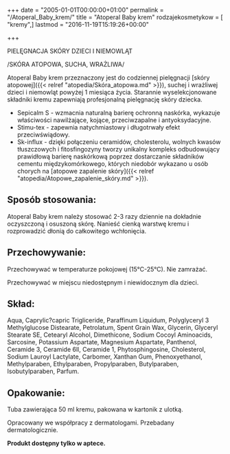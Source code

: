 +++
date = "2005-01-01T00:00:00+01:00"
permalink = "/Atoperal_Baby_krem/"
title = "Atoperal Baby krem"
rodzajekosmetykow = [ "kremy",]
lastmod = "2016-11-19T15:19:26+00:00"

+++

PIELĘGNACJA SKÓRY DZIECI I NIEMOWLĄT

/SKÓRA ATOPOWA, SUCHA, WRAŻLIWA/

Atoperal Baby krem przeznaczony jest do codziennej pielęgnacji [skóry atopowej]({{< relref "atopedia/Skóra_atopowa.md" >}}), suchej i wrażliwej dzieci i niemowląt powyżej 1 miesiąca życia. Starannie wyselekcjonowane składniki kremu zapewniają profesjonalną pielęgnację skóry dziecka.

-   Sepicalm S - wzmacnia naturalną barierę ochronną naskórka, wykazuje właściwości nawilżające, kojące, przeciwzapalne i antyoksydacyjne.
-   Stimu-tex - zapewnia natychmiastowy i długotrwały efekt przeciwświądowy.
-   Sk-influx - dzięki połączeniu ceramidów, cholesterolu, wolnych kwasów tłuszczowych i fitosfingozyny tworzy unikalny kompleks odbudowujący prawidłową barierę naskórkową poprzez dostarczanie składników cementu międzykomórkowego, których niedobór wykazano u osób chorych na [atopowe zapalenie skóry]({{< relref "atopedia/Atopowe_zapalenie_skóry.md" >}}).

Sposób stosowania:
------------------

Atoperal Baby krem należy stosować 2-3 razy dziennie na dokładnie oczyszczoną i osuszoną skórę. Nanieść cienką warstwę kremu i rozprowadzić dłonią do całkowitego wchłonięcia.

Przechowywanie:
---------------

Przechowywać w temperaturze pokojowej (15°C-25°C). Nie zamrażać.

Przechowywać w miejscu niedostępnym i niewidocznym dla dzieci.

Skład:
------

Aqua, Caprylic?capric Trigliceride, Paraffinum Liquidum, Polyglyceryl 3 Methylglucose Distearate, Petrolatum, Spent Grain Wax, Glycerin, Glyceryl Stearate SE, Cetearyl Alcohol, Dimethicone, Sodium Cocoyl Aminoacids, Sarcosine, Potassium Aspartate, Magnesium Aspartate, Panthenol, Ceramide 3, Ceramide 6ll, Ceramide 1, Phytosphingosine, Cholesterol, Sodium Lauroyl Lactylate, Carbomer, Xanthan Gum, Phenoxyethanol, Methylparaben, Ethylparaben, Propylparaben, Butylparaben, Isobutylparaben, Parfum.

Opakowanie:
-----------

Tuba zawierająca 50 ml kremu, pakowana w kartonik z ulotką.

Opracowany we współpracy z dermatologami. Przebadany dermatologicznie.

**Produkt dostępny tylko w aptece.**
